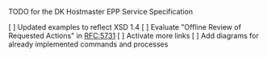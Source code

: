 TODO for the  DK Hostmaster EPP Service Specification

[ ] Updated examples to reflect XSD 1.4
[ ] Evaluate "Offline Review of Requested Actions" in [RFC:5731](https://tools.ietf.org/html/rfc5731#section-3.3)
[ ] Activate more links
[ ] Add diagrams for already implemented commands and processes
